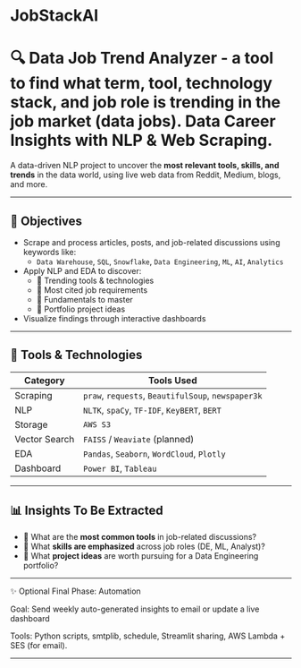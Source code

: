 # JobStackAI 

# 🔍 Data Job Trend Analyzer - a tool to find what term, tool, technology stack, and job role is trending in the job market (data jobs). Data Career Insights with NLP & Web Scraping.

A data-driven NLP project to uncover the **most relevant tools, skills, and trends** in the data world, using live web data from Reddit, Medium, blogs, and more.

---

## 📌 Objectives

- Scrape and process articles, posts, and job-related discussions using keywords like:
  - `Data Warehouse`, `SQL`, `Snowflake`, `Data Engineering`, `ML`, `AI`, `Analytics`
- Apply NLP and EDA to discover:
  - 🔧 Trending tools & technologies
  - 🎯 Most cited job requirements
  - 🧠 Fundamentals to master
  - 🚀 Portfolio project ideas
- Visualize findings through interactive dashboards

---

## 🔧 Tools & Technologies

| Category         | Tools Used                               |
|------------------|-------------------------------------------|
| Scraping         | `praw`, `requests`, `BeautifulSoup`, `newspaper3k` |
| NLP              | `NLTK`, `spaCy`, `TF-IDF`, `KeyBERT`, `BERT` |
| Storage          | `AWS S3`                                  |
| Vector Search    | `FAISS` / `Weaviate` (planned)            |
| EDA              | `Pandas`, `Seaborn`, `WordCloud`, `Plotly`|
| Dashboard        | `Power BI`, `Tableau`                     |

---

## 📊 Insights To Be Extracted

- 📌 What are the **most common tools** in job-related discussions?
- 📌 What **skills are emphasized** across job roles (DE, ML, Analyst)?
- 📌 What **project ideas** are worth pursuing for a Data Engineering portfolio?

---

✨ Optional Final Phase: Automation

Goal: Send weekly auto-generated insights to email or update a live dashboard

Tools: Python scripts, smtplib, schedule, Streamlit sharing, AWS Lambda + SES (for email).

---



